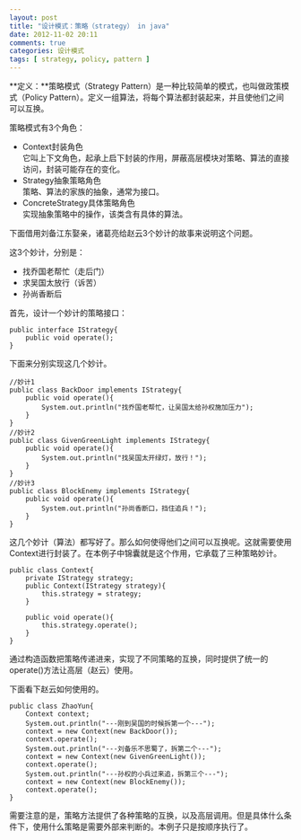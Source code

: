 ```yaml
---
layout: post
title: "设计模式：策略（strategy） in java"
date: 2012-11-02 20:11
comments: true
categories: 设计模式
tags: [ strategy, policy, pattern ]
---
```

**定义：**策略模式（Strategy Pattern）是一种比较简单的模式，也叫做政策模式（Policy Pattern）。定义一组算法，将每个算法都封装起来，并且使他们之间可以互换。    

策略模式有3个角色：   

- Context封装角色    
它叫上下文角色，起承上启下封装的作用，屏蔽高层模块对策略、算法的直接访问，封装可能存在的变化。
- Strategy抽象策略角色    
策略、算法的家族的抽象，通常为接口。   
- ConcreteStrategy具体策略角色    
实现抽象策略中的操作，该类含有具体的算法。  

下面借用刘备江东娶亲，诸葛亮给赵云3个妙计的故事来说明这个问题。    
<!--more-->
这3个妙计，分别是：   

- 找乔国老帮忙（走后门）
- 求吴国太放行（诉苦）
- 孙尚香断后    

首先，设计一个妙计的策略接口：    

    public interface IStrategy{
        public void operate();
    }    
    
下面来分别实现这几个妙计。   

    //妙计1
    public class BackDoor implements IStrategy{    
        public void operate(){
            System.out.println("找乔国老帮忙，让吴国太给孙权施加压力");
        }
    }
    //妙计2
    public class GivenGreenLight implements IStrategy{    
        public void operate(){
            System.out.println("找吴国太开绿灯，放行！");
        }
    }
    //妙计3
    public class BlockEnemy implements IStrategy{    
        public void operate(){
            System.out.println("孙尚香断口，挡住追兵！");
        }
    }
    
这几个妙计（算法）都写好了。那么如何使得他们之间可以互换呢。这就需要使用Context进行封装了。在本例子中锦囊就是这个作用，它承载了三种策略妙计。    

    public class Context{
        private IStrategy strategy;
        public Context(IStrategy strategy){
            this.strategy = strategy;
        }
        
        public void operate(){
            this.strategy.operate();
        }
    }
通过构造函数把策略传递进来，实现了不同策略的互换，同时提供了统一的operate()方法让高层（赵云）使用。    

下面看下赵云如何使用的。    

    public class ZhaoYun{   
        Context context;
        System.out.println("---刚到吴国的时候拆第一个---");
        context = new Context(new BackDoor());
        context.operate();
        System.out.println("---刘备乐不思蜀了，拆第二个---");
        context = new Context(new GivenGreenLight());
        context.operate();
        System.out.println("---孙权的小兵过来追，拆第三个---");
        context = new Context(new BlockEnemy());
        context.operate();
    }
    
    
    
需要注意的是，策略方法提供了各种策略的互换，以及高层调用。但是具体什么条件下，使用什么策略是需要外部来判断的。本例子只是按顺序执行了。     

    